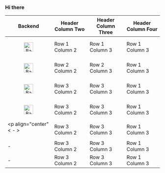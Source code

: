 ### Hi there 

| Backend | Header Column Two | Header Column Three | Header Column Four |
|-------------------|-------------------|---------------------|--------------------|
|<p align="center"><img src="https://cdn.worldvectorlogo.com/logos/django.svg" alt="Backend1" width="30" height="30"/></p>| Row 1 Column 2 | Row 1 Column 3 | Row 1 Column 3 |
|<p align="center"><img src="https://cdn.worldvectorlogo.com/logos/flask.svg" alt="Backend2" width="30" height="30"/></p>| Row 2 Column 2 | Row 2 Column 3 | Row 1 Column 3 |
|<p align="center"><img src="https://streamlit.io/images/brand/streamlit-logo-primary-colormark-darktext.png" alt="Backend3" width="30" height="30"/></p>| Row 3 Column 2 | Row 3 Column 3 | Row 1 Column 3 |
|<p align="center"><img src="https://cdn.worldvectorlogo.com/logos/fastapi.svg" alt="Backend4" width="30" height="30"/></p>| Row 3 Column 2 | Row 3 Column 3 | Row 1 Column 3 |
| <p align="center" < - > </p> | Row 3 Column 2 | Row 3 Column 3 | Row 1 Column 3 |
| - | Row 3 Column 2 | Row 3 Column 3 | Row 1 Column 3 |
| - | Row 3 Column 2 | Row 3 Column 3 | Row 1 Column 3 |
